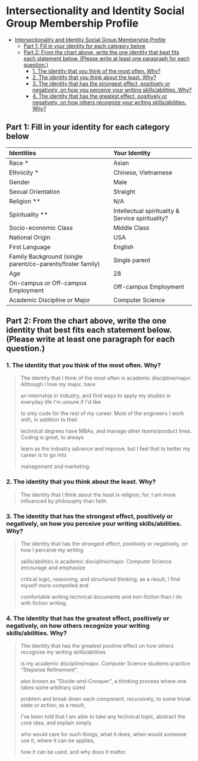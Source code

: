 # Intersectionality and Identity Social Group Membership Profile

- [Intersectionality and Identity Social Group Membership Profile](#intersectionality-and-identity-social-group-membership-profile)
  - [Part 1: Fill in your identity for each category below](#part-1-fill-in-your-identity-for-each-category-below)
  - [Part 2: From the chart above, write the one identity that best fits each statement below. (Please write at least one paragraph for each question.)](#part-2-from-the-chart-above-write-the-one-identity-that-best-fits-each-statement-below-please-write-at-least-one-paragraph-for-each-question)
    - [1. The identity that you think of the most often. Why?](#1-the-identity-that-you-think-of-the-most-often-why)
    - [2. The identity that you think about the least. Why?](#2-the-identity-that-you-think-about-the-least-why)
    - [3. The identity that has the strongest effect, positively or negatively, on how you perceive your writing skills/abilities. Why?](#3-the-identity-that-has-the-strongest-effect-positively-or-negatively-on-how-you-perceive-your-writing-skillsabilities-why)
    - [4. The identity that has the greatest effect, positively or negatively, on how others recognize your writing skills/abilities. Why?](#4-the-identity-that-has-the-greatest-effect-positively-or-negatively-on-how-others-recognize-your-writing-skillsabilities-why)

## Part 1: Fill in your identity for each category below

| **Identities** | **Your Identity** |
| :--------------------------------------------------------- | :------------------------------------------------ |
| Race \* | Asian |
| Ethnicity \* | Chinese, Vietnamese |
| Gender | Male |
| Sexual Orientation | Straight |
| Religion \*\* | N/A |
| Spirituality \*\* | Intellectual spirituality & Service spirituality? |
| Socio-economic Class | Middle Class |
| National Origin | USA |
| First Language | English |
| Family Background (single parent/co-parents/foster family) | Single parent |
| Age | 28 |
| On-campus or Off-campus Employment | Off-campus Employment |
| Academic Discipline or Major | Computer Science |

## Part 2: From the chart above, write the one identity that best fits each statement below. (Please write at least one paragraph for each question.)

### 1. The identity that you think of the most often. Why?

> The identity that I think of the most often is academic discipline/major.  Although I love my major, have
>
> an internship in industry, and find ways to apply my studies in everyday life I'm  unsure if I'd like
>
> to only code for the rest of my career.  Most of the engineers I work with, in addition to their
>
> technical degrees have MBAs, and manage other teams/product lines. Coding is great, to always
>
> learn as the industry advance and improve, but I feel that to better my career is to go into
>
> management and marketing.

### 2. The identity that you think about the least. Why?

> The identity that I think about the least is religion; for, I am more influenced by philosophy than faith.

### 3. The identity that has the strongest effect, positively or negatively, on how you perceive your writing skills/abilities. Why?

> The identity that has the strongest effect, positively or negatively, on how I perceive my writing
>
> skills/abilities is academic discipline/major.  Computer Science encourage and emphasize
>
> critical logic, reasoning, and structured thinking; as a result, I find myself more compelled and
>
> comfortable writing technical documents and non-fiction than I do with fiction writing.

### 4. The identity that has the greatest effect, positively or negatively, on how others recognize your writing skills/abilities. Why?

> The identity that has the greatest positive effect on how others recognize my writing skills/abilities
>
> is my academic discipline/major.  Computer Science students practice "Stepwise Refinement",
>
> also known as "Divide-and-Conquer", a thinking process where one takes some arbitrary sized
>
> problem and break down each component, recursively, to some trivial state or action; as a result,
>
> I've been told that I am able to take any technical topic, abstract the core idea, and explain simply
>
> who would care for such things, what it does, when would someone use it, where it can be applies,
>
> how it can be used, and why does it matter.
